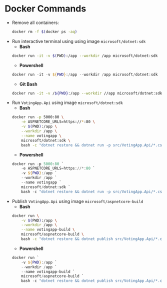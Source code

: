 # Docker Commands

* Remove all containers:
    ```bash
    docker rm -f $(docker ps -aq)
    ```
* Run interactive terminal using using image `microsoft/dotnet:sdk`
    * **Bash**
    ```bash
    docker run -it -v $(PWD):/app --workdir /app microsoft/dotnet:sdk
    ```
    * **Powershell**
    ```powershell
    docker run -it -v ${PWD}:/app --workdir /app microsoft/dotnet:sdk
    ```
    * **Git Bash**
    ```bash
    docker run -it -v /${PWD}:/app --workdir //app microsoft/dotnet:sdk
    ```
* Run `VotingApp.Api` using image `microsoft/dotnet:sdk`
    * **Bash**
    ```bash
    docker run -p 5000:80 \
        -e ASPNETCORE_URLS=https://*:80 \
        -v $(PWD):/app \
        --workdir /app \
        --name votingapp \
        microsoft/dotnet:sdk \
        bash -c "dotnet restore && dotnet run -p src/VotingApp.Api/*.csproj"
    ```
    * **Powershell**
    ```powershell
    docker run -p 5000:80 `
        -e ASPNETCORE_URLS=https://*:80 `
        -v ${PWD}:/app `
        --workdir /app `
        --name votingapp `
        microsoft/dotnet:sdk `
        bash -c "dotnet restore && dotnet run -p src/VotingApp.Api/*.csproj"
    ```
* Publish `VotingApp.Api` using image `microsoft/aspnetcore-build`
    * **Bash**
    ```bash
    docker run \
        -v $(PWD):/app \
        --workdir /app \
        --name votingapp-build \
        microsoft/aspnetcore-build \
        bash -c "dotnet restore && dotnet publish src/VotingApp.Api/*.csproj -o build"
    ```
    * **Powershell**
    ```powershell
    docker run `
        -v ${PWD}:/app `
        --workdir /app `
        --name votingapp-build `
        microsoft/aspnetcore-build `
        bash -c "dotnet restore && dotnet publish src/VotingApp.Api/*.csproj -o build"
    ```